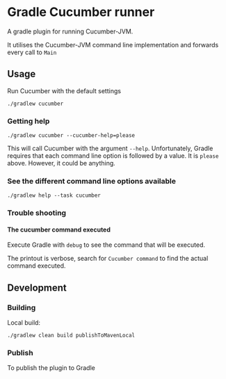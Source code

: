 # Gradle Cucumber runner

A gradle plugin for running Cucumber-JVM.

It utilises the Cucumber-JVM command line implementation and forwards every call to `Main`

## Usage

Run Cucumber with the default settings

    ./gradlew cucumber


### Getting help

    ./gradlew cucumber --cucumber-help=please

This will call Cucumber with the argument `--help`. Unfortunately, Gradle requires that each 
command line option is followed by a value. It is `please` above. However, it could be anything.


### See the different command line options available

    ./gradlew help --task cucumber
    

### Trouble shooting

#### The cucumber command executed

Execute Gradle with `debug` to see the command that will be executed.

The printout is verbose, search for `Cucumber command` to find the actual command executed.


## Development

### Building

Local build:

    ./gradlew clean build publishToMavenLocal

### Publish

To publish the plugin to Gradle


